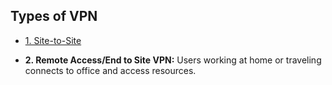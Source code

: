 ## Types of VPN
- [1. Site-to-Site](Site_to_Site)

- **2. Remote Access/End to Site VPN:** Users working at home or traveling connects to office and access resources.
